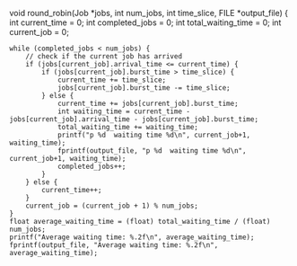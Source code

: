 void round_robin(Job *jobs, int num_jobs, int time_slice, FILE *output_file) {
    int current_time = 0;
    int completed_jobs = 0;
    int total_waiting_time = 0;
    int current_job = 0;

    while (completed_jobs < num_jobs) {
        // check if the current job has arrived
        if (jobs[current_job].arrival_time <= current_time) {
            if (jobs[current_job].burst_time > time_slice) {
                current_time += time_slice;
                jobs[current_job].burst_time -= time_slice;
            } else {
                current_time += jobs[current_job].burst_time;
                int waiting_time = current_time - jobs[current_job].arrival_time - jobs[current_job].burst_time;
                total_waiting_time += waiting_time;
                printf("p %d  waiting time %d\n", current_job+1, waiting_time);
                fprintf(output_file, "p %d  waiting time %d\n", current_job+1, waiting_time);
                completed_jobs++;
            }
        } else {
            current_time++;
        }
        current_job = (current_job + 1) % num_jobs;
    }
    float average_waiting_time = (float) total_waiting_time / (float) num_jobs;
    printf("Average waiting time: %.2f\n", average_waiting_time);
    fprintf(output_file, "Average waiting time: %.2f\n", average_waiting_time);

 
